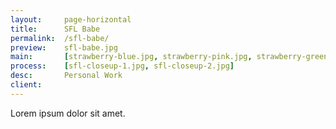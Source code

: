 ```yaml
---
layout:     page-horizontal
title:      SFL Babe
permalink:  /sfl-babe/
preview:    sfl-babe.jpg
main:       [strawberry-blue.jpg, strawberry-pink.jpg, strawberry-green.jpg]
process:    [sfl-closeup-1.jpg, sfl-closeup-2.jpg]
desc:       Personal Work
client:
---
```


Lorem ipsum dolor sit amet.
